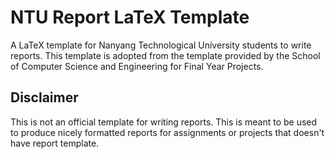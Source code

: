 # NTU Report LaTeX Template
A LaTeX template for Nanyang Technological University students to write reports. This template is 
adopted from the template provided by the School of Computer Science and Engineering for Final 
Year Projects.

## Disclaimer
This is not an official template for writing reports. This is meant to be used to produce nicely 
formatted reports for assignments or projects that doesn't have report template.
